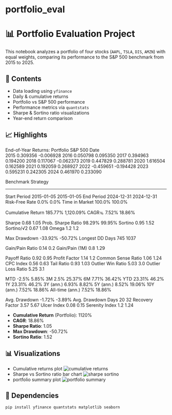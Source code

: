 # portfolio_eval
# 📊 Portfolio Evaluation Project

This notebook analyzes a portfolio of four stocks (`AAPL`, `TSLA`, `DIS`, `AMZN`) with equal weights, comparing its performance to the S&P 500 benchmark from 2015 to 2025.

## 📁 Contents
- Data loading using `yfinance`
- Daily & cumulative returns
- Portfolio vs S&P 500 performance
- Performance metrics via `quantstats`
- Sharpe & Sortino ratio visualizations
- Year-end return comparison

## 📈 Highlights
End-of-Year Returns:
       Portfolio   S&P 500
Date                     
2015   0.309356 -0.006928
2016   0.050798  0.095350
2017   0.394963  0.194200
2018   0.117067 -0.062373
2019   0.447829  0.288781
2020   1.616504  0.162589
2021   0.192059  0.268927
2022  -0.459651 -0.194428
2023   0.595231  0.242305
2024   0.461970  0.233090

Benchmark    Strategy
------------------  -----------  ----------
Start Period        2015-01-05   2015-01-05
End Period          2024-12-31   2024-12-31
Risk-Free Rate      0.0%         0.0%
Time in Market      100.0%       100.0%

Cumulative Return   185.77%      1,120.09%
CAGR﹪              7.52%        18.86%

Sharpe              0.68         1.05
Prob. Sharpe Ratio  98.29%       99.95%
Sortino             0.95         1.52
Sortino/√2          0.67         1.08
Omega               1.2          1.2

Max Drawdown        -33.92%      -50.72%
Longest DD Days     745          1037

Gain/Pain Ratio     0.14         0.2
Gain/Pain (1M)      0.8          1.29

Payoff Ratio        0.92         0.95
Profit Factor       1.14         1.2
Common Sense Ratio  1.06         1.24
CPC Index           0.56         0.63
Tail Ratio          0.93         1.03
Outlier Win Ratio   5.03         3.0
Outlier Loss Ratio  5.25         3.1

MTD                 -2.5%        5.85%
3M                  2.5%         25.37%
6M                  7.71%        36.42%
YTD                 23.31%       46.2%
1Y                  23.31%       46.2%
3Y (ann.)           6.93%        8.82%
5Y (ann.)           8.52%        19.06%
10Y (ann.)          7.52%        18.86%
All-time (ann.)     7.52%        18.86%

Avg. Drawdown       -1.72%       -3.89%
Avg. Drawdown Days  20           32
Recovery Factor     3.57         5.67
Ulcer Index         0.08         0.15
Serenity Index      1.2          1.24

- **Cumulative Return** (Portfolio): 1120%
- **CAGR**: 18.86%
- **Sharpe Ratio**: 1.05
- **Max Drawdown**: -50.72%
- **Sortino Ratio**: 1.52

## 📊 Visualizations
- Cumulative returns plot
![cumulative returns](cum_returns.png)
- Sharpe vs Sortino ratio bar chart
![sharpe sortino](sharpe_sortino.png)
- portfolio summary plot
![portfolio summary](port_summary.png)


## 📎 Dependencies
```bash
pip install yfinance quantstats matplotlib seaborn

